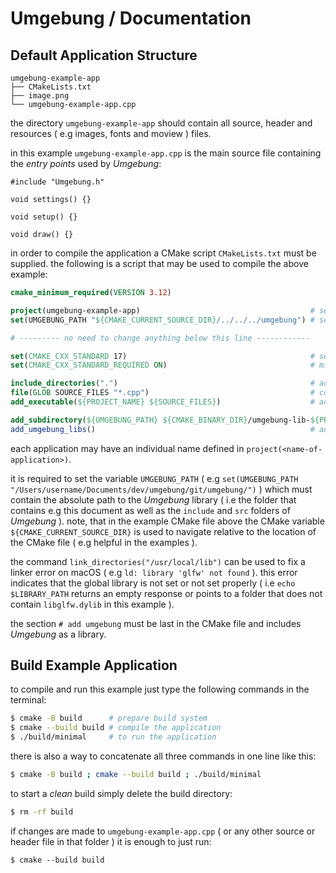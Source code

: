 # Umgebung / Documentation

## Default Application Structure

```
umgebung-example-app
├── CMakeLists.txt
├── image.png
└── umgebung-example-app.cpp
```

the directory `umgebung-example-app` should contain all source, header and resources ( e.g images, fonts and moview )
files.

in this example `umgebung-example-app.cpp` is the main source file containing the *entry points* used by *Umgebung*:

```
#include "Umgebung.h"

void settings() {}

void setup() {}

void draw() {}

```

in order to compile the application a CMake script `CMakeLists.txt` must be supplied. the following is a script that may
be used to compile the above example:

```cmake
cmake_minimum_required(VERSION 3.12)

project(umgebung-example-app)                                      # set application name
set(UMGEBUNG_PATH "${CMAKE_CURRENT_SOURCE_DIR}/../../../umgebung") # set path to umgebung library

# --------- no need to change anything below this line ------------

set(CMAKE_CXX_STANDARD 17)                                         # set c++ standard, this needs to happen before `add_executable`
set(CMAKE_CXX_STANDARD_REQUIRED ON)                                # minimum is C++17 but 20 and 23 should also be fine

include_directories(".")                                           # add all `.h` header files from this directory
file(GLOB SOURCE_FILES "*.cpp")                                    # collect all `.cpp` source files from this directory
add_executable(${PROJECT_NAME} ${SOURCE_FILES})                    # add source files to application

add_subdirectory(${UMGEBUNG_PATH} ${CMAKE_BINARY_DIR}/umgebung-lib-${PROJECT_NAME}) # add umgebung location
add_umgebung_libs()                                                # add umgebung library
```

each application may have an individual name defined in `project(<name-of-application>)`.

it is required to set the variable `UMGEBUNG_PATH` ( e.g `set(UMGEBUNG_PATH "/Users/username/Documents/dev/umgebung/git/umgebung/")` ) which must contain the absolute path to the *Umgebung* library ( i.e the folder that contains e.g this document as well as the `include` and `src` folders of *Umgebung* ). note, that in the example CMake file above the CMake variable `${CMAKE_CURRENT_SOURCE_DIR}` is used to navigate relative to the location of the CMake file ( e.g helpful in the examples ).

the command `link_directories("/usr/local/lib")` can be used to fix a linker error on macOS ( e.g
`ld: library 'glfw' not found` ). this error indicates that the global library is not set or not set properly ( i.e `echo $LIBRARY_PATH` returns an empty response or points to a folder that does not contain `libglfw.dylib` in this example ).

the section `# add umgebung` must be last in the CMake file and includes *Umgebung* as a library.

## Build Example Application

to compile and run this example just type the following commands in the terminal:

```sh
$ cmake -B build      # prepare build system
$ cmake --build build # compile the application
$ ./build/minimal     # to run the application
```

there is also a way to concatenate all three commands in one line like this:

```sh
$ cmake -B build ; cmake --build build ; ./build/minimal
```

to start a *clean* build simply delete the build directory:

```sh
$ rm -rf build
```

if changes are made to `umgebung-example-app.cpp` ( or any other source or header file in that folder ) it is enough to just run:

```
$ cmake --build build
```
